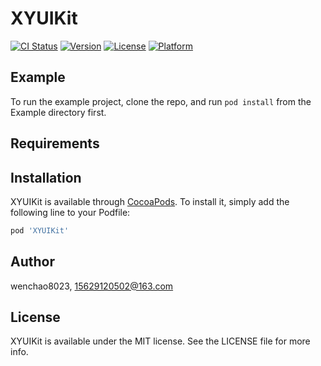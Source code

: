 # XYUIKit

[![CI Status](https://img.shields.io/travis/wenchao8023/XYUIKit.svg?style=flat)](https://travis-ci.org/wenchao8023/XYUIKit)
[![Version](https://img.shields.io/cocoapods/v/XYUIKit.svg?style=flat)](https://cocoapods.org/pods/XYUIKit)
[![License](https://img.shields.io/cocoapods/l/XYUIKit.svg?style=flat)](https://cocoapods.org/pods/XYUIKit)
[![Platform](https://img.shields.io/cocoapods/p/XYUIKit.svg?style=flat)](https://cocoapods.org/pods/XYUIKit)

## Example

To run the example project, clone the repo, and run `pod install` from the Example directory first.

## Requirements

## Installation

XYUIKit is available through [CocoaPods](https://cocoapods.org). To install
it, simply add the following line to your Podfile:

```ruby
pod 'XYUIKit'
```

## Author

wenchao8023, 15629120502@163.com

## License

XYUIKit is available under the MIT license. See the LICENSE file for more info.
